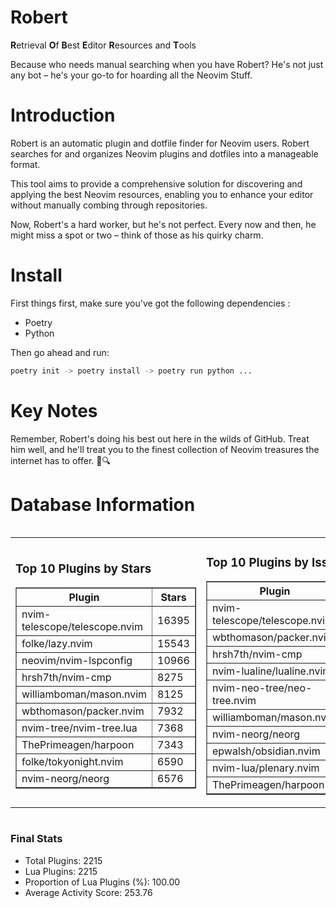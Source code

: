 # Robert

**R**etrieval
**O**f
**B**est
**E**ditor
**R**esources and
**T**ools

Because who needs manual searching when you have Robert?
He's not just any bot – he's your go-to for hoarding all the Neovim Stuff.

# Introduction
Robert is an automatic plugin and dotfile finder for Neovim users. Robert searches for and organizes Neovim plugins and dotfiles into a manageable format.

This tool aims to provide a comprehensive solution for discovering and applying the best Neovim resources, enabling you to enhance your editor without manually combing through repositories.

Now, Robert's a hard worker, but he's not perfect. Every now and then, he might miss a spot or two – think of those as his quirky charm. 

# Install
 First things first, make sure you've got the following dependencies :
  - Poetry 
  - Python 

Then go ahead and run:

```bash
poetry init -> poetry install -> poetry run python ...
```
# Key Notes

Remember, Robert's doing his best out here in the wilds of GitHub. Treat him well, and he'll treat you to the finest collection of Neovim treasures the internet has to offer. 🎩🔍


# Database Information

<div style='display:flex;flex-direction:row;justify-content:space-between;'><table><tr><td><h3>Top 10 Plugins by Stars</h3><table border="1"><tr><th>Plugin</th><th>Stars</th></tr><tr><td>nvim-telescope/telescope.nvim</td><td>16395</td></tr><tr><td>folke/lazy.nvim</td><td>15543</td></tr><tr><td>neovim/nvim-lspconfig</td><td>10966</td></tr><tr><td>hrsh7th/nvim-cmp</td><td>8275</td></tr><tr><td>williamboman/mason.nvim</td><td>8125</td></tr><tr><td>wbthomason/packer.nvim</td><td>7932</td></tr><tr><td>nvim-tree/nvim-tree.lua</td><td>7368</td></tr><tr><td>ThePrimeagen/harpoon</td><td>7343</td></tr><tr><td>folke/tokyonight.nvim</td><td>6590</td></tr><tr><td>nvim-neorg/neorg</td><td>6576</td></tr></table></td><td><h3>Top 10 Plugins by Issues</h3><table border="1"><tr><th>Plugin</th><th>Issues</th></tr><tr><td>nvim-telescope/telescope.nvim</td><td>397</td></tr><tr><td>wbthomason/packer.nvim</td><td>307</td></tr><tr><td>hrsh7th/nvim-cmp</td><td>290</td></tr><tr><td>nvim-lualine/lualine.nvim</td><td>235</td></tr><tr><td>nvim-neo-tree/neo-tree.nvim</td><td>232</td></tr><tr><td>williamboman/mason.nvim</td><td>219</td></tr><tr><td>nvim-neorg/neorg</td><td>189</td></tr><tr><td>epwalsh/obsidian.nvim</td><td>178</td></tr><tr><td>nvim-lua/plenary.nvim</td><td>150</td></tr><tr><td>ThePrimeagen/harpoon</td><td>125</td></tr></table></td><td><h3>Top 10 Plugins by Forks</h3><table border="1"><tr><th>Plugin</th><th>Forks</th></tr><tr><td>neovim/nvim-lspconfig</td><td>2103</td></tr><tr><td>nvim-telescope/telescope.nvim</td><td>851</td></tr><tr><td>nvim-tree/nvim-tree.lua</td><td>610</td></tr><tr><td>nvim-lualine/lualine.nvim</td><td>474</td></tr><tr><td>folke/tokyonight.nvim</td><td>441</td></tr><tr><td>hrsh7th/nvim-cmp</td><td>411</td></tr><tr><td>ThePrimeagen/harpoon</td><td>388</td></tr><tr><td>folke/lazy.nvim</td><td>376</td></tr><tr><td>jackMort/ChatGPT.nvim</td><td>322</td></tr><tr><td>nvimdev/lspsaga.nvim</td><td>290</td></tr></table></td></tr></table></div>

### Final Stats
- Total Plugins: 2215
- Lua Plugins: 2215
- Proportion of Lua Plugins (%): 100.00
- Average Activity Score: 253.76
